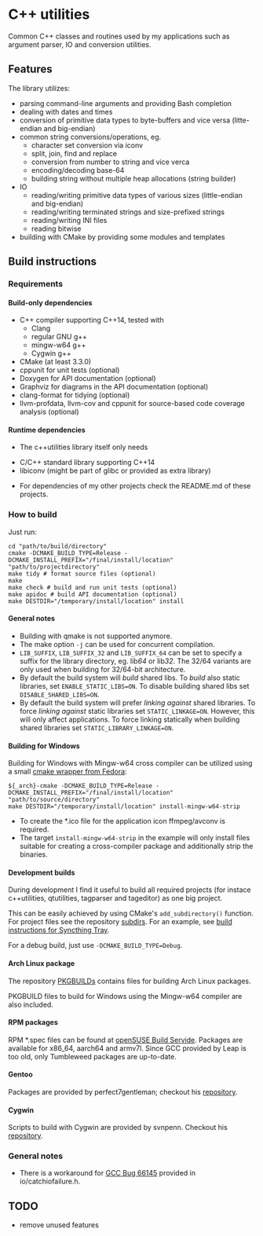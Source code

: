 # C++ utilities
Common C++ classes and routines used by my applications such as argument parser, IO and conversion utilities.

## Features
The library utilizes:

* parsing command-line arguments and providing Bash completion
* dealing with dates and times
* conversion of primitive data types to byte-buffers and vice versa (litte-endian and big-endian)
* common string conversions/operations, eg.
    - character set conversion via iconv
    - split, join, find and replace
    - conversion from number to string and vice verca
    - encoding/decoding base-64
    - building string without multiple heap allocations (string builder)
* IO
    - reading/writing primitive data types of various sizes (little-endian and big-endian)
    - reading/writing terminated strings and size-prefixed strings
    - reading/writing INI files
    - reading bitwise
* building with CMake by providing some modules and templates

## Build instructions
### Requirements
#### Build-only dependencies
* C++ compiler supporting C++14, tested with
    - Clang
    - regular GNU g++
    - mingw-w64 g++
    - Cygwin g++
* CMake (at least 3.3.0)
* cppunit for unit tests (optional)
* Doxygen for API documentation (optional)
* Graphviz for diagrams in the API documentation (optional)
* clang-format for tidying (optional)
* llvm-profdata, llvm-cov and cppunit for source-based code coverage analysis (optional)

#### Runtime dependencies
* The c++utilities library itself only needs
 - C/C++ standard library supporting C++14
 - libiconv (might be part of glibc or provided as extra library)
* For dependencies of my other projects check the README.md of these projects.

### How to build
Just run:
```
cd "path/to/build/directory"
cmake -DCMAKE_BUILD_TYPE=Release -DCMAKE_INSTALL_PREFIX="/final/install/location" "path/to/projectdirectory"
make tidy # format source files (optional)
make
make check # build and run unit tests (optional)
make apidoc # build API documentation (optional)
make DESTDIR="/temporary/install/location" install
```

#### General notes
* Building with qmake is not supported anymore.
* The make option ```-j``` can be used for concurrent compilation.
* ```LIB_SUFFIX```, ```LIB_SUFFIX_32``` and ```LIB_SUFFIX_64``` can be set to
  specify a suffix for the library directory, eg. lib*64* or lib*32*. The 32/64 variants are only used when building for 32/64-bit architecture.
* By default the build system will *build* shared libs. To *build* also static libraries, set `ENABLE_STATIC_LIBS=ON`. To disable building shared libs
  set `DISABLE_SHARED_LIBS=ON`.
* By default the build system will prefer *linking against* shared libraries. To force *linking against* static libraries set `STATIC_LINKAGE=ON`.
  However, this will only affect applications. To force linking statically when building shared libraries set `STATIC_LIBRARY_LINKAGE=ON`.

#### Building for Windows
Building for Windows with Mingw-w64 cross compiler can be utilized using a small
[cmake wrapper from Fedora](https://aur.archlinux.org/cgit/aur.git/tree/mingw-cmake.sh?h=mingw-w64-cmake):
```
${_arch}-cmake -DCMAKE_BUILD_TYPE=Release -DCMAKE_INSTALL_PREFIX="/final/install/location" "path/to/source/directory"
make DESTDIR="/temporary/install/location" install-mingw-w64-strip
```
* To create the \*.ico file for the application icon ffmpeg/avconv is required.
* The target ```install-mingw-w64-strip``` in the example will only install files
  suitable for creating a cross-compiler package and additionally strip the binaries.

#### Development builds
During development I find it useful to build all required projects (for instace c++utilities, qtutilities, tagparser and tageditor) as one big project.

This can be easily achieved by using CMake's ```add_subdirectory()``` function. For project files
see the repository [subdirs](https://github.com/Martchus/subdirs). For an example, see
[build instructions for Syncthing Tray](https://github.com/Martchus/syncthingtray#building-this-straight).

For a debug build, just use ```-DCMAKE_BUILD_TYPE=Debug```.

#### Arch Linux package
The repository [PKGBUILDs](https://github.com/Martchus/PKGBUILDs) contains files
for building Arch Linux packages.

PKGBUILD files to build for Windows using the Mingw-w64 compiler are also included.

#### RPM packages
RPM \*.spec files can be found at [openSUSE Build Servide](https://build.opensuse.org/project/show/home:mkittler).
Packages are available for x86_64, aarch64 and armv7l. Since GCC provided by Leap is too old, only Tumbleweed packages
are up-to-date.

#### Gentoo
Packages are provided by perfect7gentleman; checkout his [repository](https://github.com/perfect7gentleman/pg_overlay).

#### Cygwin
Scripts to build with Cygwin are provided by svnpenn. Checkout his
[repository](https://github.com/svnpenn/glade).

### General notes
* There is a workaround for [GCC Bug 66145](https://gcc.gnu.org/bugzilla/show_bug.cgi?id=66145) provided
  in io/catchiofailure.h.

## TODO
- remove unused features
